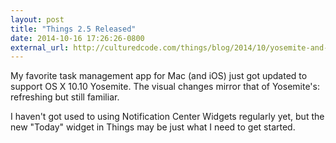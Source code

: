 ```yaml
---
layout: post
title: "Things 2.5 Released"
date: 2014-10-16 17:26:26-0800
external_url: http://culturedcode.com/things/blog/2014/10/yosemite-and-things-2-5.html
---
```


My favorite task management app for Mac (and iOS) just got updated to support OS X 10.10 Yosemite. The visual changes mirror that of Yosemite's: refreshing but still familiar.

I haven't got used to using Notification Center Widgets regularly yet, but the new "Today" widget in Things may be just what I need to get started.